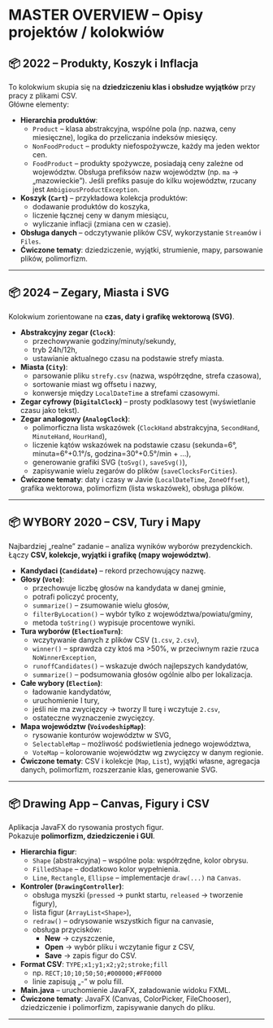 # MASTER OVERVIEW – Opisy projektów / kolokwiów

## 📦 2022 – Produkty, Koszyk i Inflacja
To kolokwium skupia się na **dziedziczeniu klas i obsłudze wyjątków** przy pracy z plikami CSV.  
Główne elementy:
- **Hierarchia produktów**:
  - `Product` – klasa abstrakcyjna, wspólne pola (np. nazwa, ceny miesięczne), logika do przeliczania indeksów miesięcy.
  - `NonFoodProduct` – produkty niefospożywcze, każdy ma jeden wektor cen.
  - `FoodProduct` – produkty spożywcze, posiadają ceny zależne od województw. Obsługa prefiksów nazw województw (np. `ma` → „mazowieckie”). Jeśli prefiks pasuje do kilku województw, rzucany jest `AmbigiousProductException`.
- **Koszyk (`Cart`)** – przykładowa kolekcja produktów:
  - dodawanie produktów do koszyka,
  - liczenie łącznej ceny w danym miesiącu,
  - wyliczanie inflacji (zmiana cen w czasie).
- **Obsługa danych** – odczytywanie plików CSV, wykorzystanie `Stream`ów i `Files`.
- **Ćwiczone tematy**: dziedziczenie, wyjątki, strumienie, mapy, parsowanie plików, polimorfizm.

---

## 📦 2024 – Zegary, Miasta i SVG
Kolokwium zorientowane na **czas, daty i grafikę wektorową (SVG)**.
- **Abstrakcyjny zegar (`Clock`)**:
  - przechowywanie godziny/minuty/sekundy,
  - tryb 24h/12h,
  - ustawianie aktualnego czasu na podstawie strefy miasta.
- **Miasta (`City`)**:
  - parsowanie pliku `strefy.csv` (nazwa, współrzędne, strefa czasowa),
  - sortowanie miast wg offsetu i nazwy,
  - konwersje między `LocalDateTime` a strefami czasowymi.
- **Zegar cyfrowy (`DigitalClock`)** – prosty podklasowy test (wyświetlanie czasu jako tekst).
- **Zegar analogowy (`AnalogClock`)**:
  - polimorficzna lista wskazówek (`ClockHand` abstrakcyjna, `SecondHand`, `MinuteHand`, `HourHand`),
  - liczenie kątów wskazówek na podstawie czasu (sekunda=6°, minuta=6°+0.1°/s, godzina=30°+0.5°/min + …),
  - generowanie grafiki SVG (`toSvg()`, `saveSvg()`),
  - zapisywanie wielu zegarów do plików (`saveClocksForCities`).
- **Ćwiczone tematy**: daty i czasy w Javie (`LocalDateTime`, `ZoneOffset`), grafika wektorowa, polimorfizm (lista wskazówek), obsługa plików.

---

## 📦 WYBORY 2020 – CSV, Tury i Mapy
Najbardziej „realne” zadanie – analiza wyników wyborów prezydenckich.  
Łączy **CSV, kolekcje, wyjątki i grafikę (mapy województw)**.
- **Kandydaci (`Candidate`)** – rekord przechowujący nazwę.
- **Głosy (`Vote`)**:
  - przechowuje liczbę głosów na kandydata w danej gminie,
  - potrafi policzyć procenty,
  - `summarize()` – zsumowanie wielu głosów,
  - `filterByLocation()` – wybór tylko z województwa/powiatu/gminy,
  - metoda `toString()` wypisuje procentowe wyniki.
- **Tura wyborów (`ElectionTurn`)**:
  - wczytywanie danych z plików CSV (`1.csv`, `2.csv`),
  - `winner()` – sprawdza czy ktoś ma >50%, w przeciwnym razie rzuca `NoWinnerException`,
  - `runoffCandidates()` – wskazuje dwóch najlepszych kandydatów,
  - `summarize()` – podsumowania głosów ogólnie albo per lokalizacja.
- **Całe wybory (`Election`)**:
  - ładowanie kandydatów,
  - uruchomienie I tury,
  - jeśli nie ma zwycięzcy → tworzy II turę i wczytuje `2.csv`,
  - ostateczne wyznaczenie zwycięzcy.
- **Mapa województw (`VoivodeshipMap`)**:
  - rysowanie konturów województw w SVG,
  - `SelectableMap` – możliwość podświetlenia jednego województwa,
  - `VoteMap` – kolorowanie województw wg zwycięzcy w danym regionie.
- **Ćwiczone tematy**: CSV i kolekcje (`Map`, `List`), wyjątki własne, agregacja danych, polimorfizm, rozszerzanie klas, generowanie SVG.

---

## 📦 Drawing App – Canvas, Figury i CSV
Aplikacja JavaFX do rysowania prostych figur.  
Pokazuje **polimorfizm, dziedziczenie i GUI**.
- **Hierarchia figur**:
  - `Shape` (abstrakcyjna) – wspólne pola: współrzędne, kolor obrysu.
  - `FilledShape` – dodatkowo kolor wypełnienia.
  - `Line`, `Rectangle`, `Ellipse` – implementacje `draw(...)` na `Canvas`.
- **Kontroler (`DrawingController`)**:
  - obsługa myszki (`pressed` → punkt startu, `released` → tworzenie figury),
  - lista figur (`ArrayList<Shape>`),
  - `redraw()` – odrysowanie wszystkich figur na canvasie,
  - obsługa przycisków:
    - **New** → czyszczenie,
    - **Open** → wybór pliku i wczytanie figur z CSV,
    - **Save** → zapis figur do CSV.
- **Format CSV**: `TYPE;x1;y1;x2;y2;stroke;fill`
  - np. `RECT;10;10;50;50;#000000;#FF0000`
  - linie zapisują „-” w polu fill.
- **Main.java** – uruchomienie JavaFX, załadowanie widoku FXML.
- **Ćwiczone tematy**: JavaFX (Canvas, ColorPicker, FileChooser), dziedziczenie i polimorfizm, zapisywanie danych do pliku.

---
